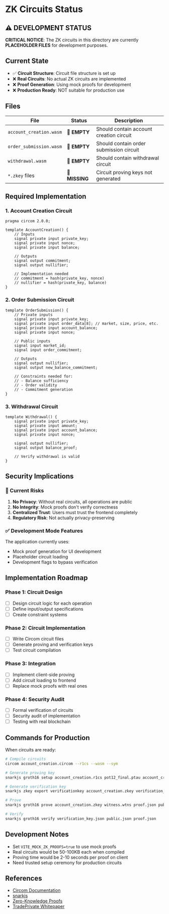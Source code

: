 # ZK Circuits Status

## ⚠️ DEVELOPMENT STATUS

**CRITICAL NOTICE**: The ZK circuits in this directory are currently **PLACEHOLDER FILES** for development purposes.

## Current State

- ✅ **Circuit Structure**: Circuit file structure is set up
- ❌ **Real Circuits**: No actual ZK circuits are implemented
- ❌ **Proof Generation**: Using mock proofs for development
- ❌ **Production Ready**: NOT suitable for production use

## Files

| File | Status | Description |
|------|--------|-------------|
| `account_creation.wasm` | 🚫 **EMPTY** | Should contain account creation circuit |
| `order_submission.wasm` | 🚫 **EMPTY** | Should contain order submission circuit |
| `withdrawal.wasm` | 🚫 **EMPTY** | Should contain withdrawal circuit |
| `*.zkey` files | 🚫 **MISSING** | Circuit proving keys not generated |

## Required Implementation

### 1. Account Creation Circuit

```circom
pragma circom 2.0.0;

template AccountCreation() {
    // Inputs
    signal private input private_key;
    signal private input nonce;
    signal private input balance;
    
    // Outputs
    signal output commitment;
    signal output nullifier;
    
    // Implementation needed
    // commitment = hash(private_key, nonce)
    // nullifier = hash(private_key, balance)
}
```

### 2. Order Submission Circuit

```circom
template OrderSubmission() {
    // Private inputs
    signal private input private_key;
    signal private input order_data[8]; // market, size, price, etc.
    signal private input account_balance;
    signal private input nonce;
    
    // Public inputs
    signal input market_id;
    signal input order_commitment;
    
    // Outputs
    signal output nullifier;
    signal output new_balance_commitment;
    
    // Constraints needed for:
    // - Balance sufficiency
    // - Order validity
    // - Commitment generation
}
```

### 3. Withdrawal Circuit

```circom
template Withdrawal() {
    signal private input private_key;
    signal private input amount;
    signal private input account_balance;
    signal private input nonce;
    
    signal output nullifier;
    signal output balance_proof;
    
    // Verify withdrawal is valid
}
```

## Security Implications

### 🚨 Current Risks

1. **No Privacy**: Without real circuits, all operations are public
2. **No Integrity**: Mock proofs don't verify correctness
3. **Centralized Trust**: Users must trust the frontend completely
4. **Regulatory Risk**: Not actually privacy-preserving

### ✅ Development Mode Features

The application currently uses:
- Mock proof generation for UI development
- Placeholder circuit loading
- Development flags to bypass verification

## Implementation Roadmap

### Phase 1: Circuit Design
- [ ] Design circuit logic for each operation
- [ ] Define input/output specifications
- [ ] Create constraint systems

### Phase 2: Circuit Implementation
- [ ] Write Circom circuit files
- [ ] Generate proving and verification keys
- [ ] Test circuit compilation

### Phase 3: Integration
- [ ] Implement client-side proving
- [ ] Add circuit loading to frontend
- [ ] Replace mock proofs with real ones

### Phase 4: Security Audit
- [ ] Formal verification of circuits
- [ ] Security audit of implementation
- [ ] Testing with real blockchain

## Commands for Production

When circuits are ready:

```bash
# Compile circuits
circom account_creation.circom --r1cs --wasm --sym

# Generate proving key
snarkjs groth16 setup account_creation.r1cs pot12_final.ptau account_creation_0000.zkey

# Generate verification key
snarkjs zkey export verificationkey account_creation.zkey verification_key.json

# Prove
snarkjs groth16 prove account_creation.zkey witness.wtns proof.json public.json

# Verify
snarkjs groth16 verify verification_key.json public.json proof.json
```

## Development Notes

- Set `VITE_MOCK_ZK_PROOFS=true` to use mock proofs
- Real circuits would be 50-100KB each when compiled
- Proving time would be 2-10 seconds per proof on client
- Need trusted setup ceremony for production circuits

## References

- [Circom Documentation](https://docs.circom.io/)
- [snarkjs](https://github.com/iden3/snarkjs)
- [Zero-Knowledge Proofs](https://z.cash/technology/zksnarks/)
- [TradePrivate Whitepaper](../docs/whitepaper.md) 